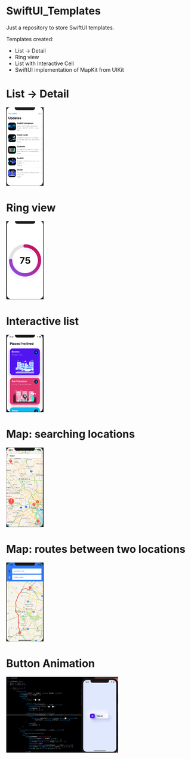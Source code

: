 # SwiftUI_Templates
Just a repository to store SwiftUI templates.

Templates created:
- List -> Detail
- Ring view
- List with Interactive Cell
- SwiftUI implementation of MapKit from UIKit

# List -> Detail
<img src="SwiftUI_Templates/ReadMe/Images/listAndDetail.png" width=100>

# Ring view
<img src="SwiftUI_Templates/ReadMe/Images/ringView.png" width=100>

# Interactive list
<img src="SwiftUI_Templates/ReadMe/Images/PlacesLivedList.png" width=100>

# Map: searching locations
<img src="SwiftUI_Templates/ReadMe/Images/mapkitUIKit.png" width=100>

# Map: routes between two locations
<img src="SwiftUI_Templates/ReadMe/Images/routeBetweenTwo.png" width=100>

# Button Animation
<img src="SwiftUI_Templates/ReadMe/Images/buttonAnimation.gif" width=300>
